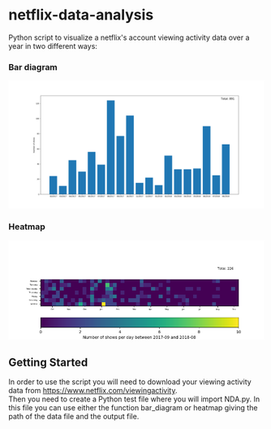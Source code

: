 # netflix-data-analysis

Python script to visualize a netflix's account viewing activity data over a year in two different ways:

### Bar diagram
![](Bar.png)

### Heatmap
![](Heatmap.png)


## Getting Started

In order to use the script you will need to download your viewing activity data from https://www.netflix.com/viewingactivity. \
Then you need to create a Python test file where you will import NDA.py. In this file you can use either the function bar_diagram
or heatmap giving the path of the data file and the output file.
